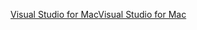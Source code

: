 [<span data-ttu-id="7190a-101">Visual Studio for Mac</span><span class="sxs-lookup"><span data-stu-id="7190a-101">Visual Studio for Mac</span></span>](https://visualstudio.microsoft.com/vs/mac/)
